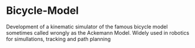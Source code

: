 # Bicycle-Model
Development of a kinematic simulator of the famous bicycle model sometimes called wrongly as the Ackemann Model.
Widely used in robotics for simullations, tracking and path planning
